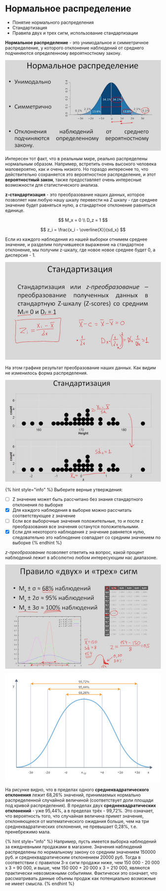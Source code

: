 # Нормальное распределение

* Понятие нормального распределения
* Стандартизация
* Правила двух и трех сигм, использование стандартизации

**Нормальное распределение** - это унимодальное и симметричное распределение, у которого отклонение наблюдений от среднего подчиняются определенному вероятностному закону.

![&#x41D;&#x43E;&#x440;&#x43C;&#x430;&#x43B;&#x44C;&#x43D;&#x43E;&#x435; &#x440;&#x430;&#x441;&#x43F;&#x440;&#x435;&#x434;&#x435;&#x43B;&#x435;&#x43D;&#x438;&#x435;](../.gitbook/assets/image%20%283%29.png)

Интересен тот факт, что в реальным мире, реально распределены нормальным образом. Например, встретить очень высокого человека маловероятно, как и очень низкого. Но гораздо интереснее то, что действительно сохраняется это вероятностное распределение, и этот **вероятностный закон**, также предоставляет очень интересные возможности для статистического анализа.

**z-стандартизация** - это преобразование наших данных, которое позволяет нам любую нашу шкалу перевести на Z шкалу - где среднее значение будет равняться нулю, а стандартное отклонение равняться единице.

$$
M_x = 0 \\
D_z = 1
$$

$$
z_i = \frac{x_i - \overline{X}}{sd_x}
$$

Если из каждого наблюдения из нашей выборки отнимем среднее значение, и разделим получившееся выражение на стандартное отклонение, мы получим z-шкалу, где новое новое среднее будет 0, а дисперсия - 1.

![&#x421;&#x442;&#x430;&#x43D;&#x434;&#x430;&#x440;&#x442;&#x438;&#x437;&#x430;&#x446;&#x438;&#x44F;](../.gitbook/assets/image%20%2823%29.png)

На этом графике результат преобразование наших данных. Как видим не изменилось форма распределения.

![&#x424;&#x43E;&#x440;&#x43C;&#x430; &#x440;&#x430;&#x441;&#x43F;&#x440;&#x435;&#x434;&#x435;&#x43B;&#x435;&#x43D;&#x438;&#x44F; &#x43F;&#x43E;&#x441;&#x43B;&#x435; &#x43F;&#x440;&#x435;&#x43E;&#x431;&#x440;&#x430;&#x437;&#x43E;&#x432;&#x430;&#x43D;&#x438;&#x44F;](../.gitbook/assets/image%20%2826%29.png)

{% hint style="info" %}
Выберите верные утверждения:

* [ ] Z значение может быть рассчитано без знания стандартного отклонения по выборке
* [x] Для каждого наблюдения в выборке можно рассчитать соответствующее z значение
* [ ] Если все выборочные значения положительные, то и после z преобразования все значения останутся положительными.
* [x] Если для некоторого наблюдения z значение равняется нулю, следовательно это наблюдение совпадает со средним значением по выборке
{% endhint %}

_z-преобразование_ позволяет ответить на вопрос, какой процент наблюдений лежит в абсолютно любом интересующим нас диапазоне.

![&#x41F;&#x440;&#x430;&#x432;&#x438;&#x43B;&#x43E; 2 &#x438; 3 &#x441;&#x438;&#x433;&#x43C;, &#x442;&#x430;&#x431;&#x43B;&#x438;&#x446;&#x430; &#x43D;&#x43E;&#x440;&#x43C;&#x430;&#x43B;&#x44C;&#x43D;&#x43E;&#x433;&#x43E; &#x440;&#x430;&#x441;&#x43F;&#x440;&#x435;&#x434;&#x435;&#x43B;&#x435;&#x43D;&#x438;&#x44F;](../.gitbook/assets/image%20%2832%29.png)

![](../.gitbook/assets/image%20%2829%29.png)

На рисунке видно, что в пределах одного **среднеквадратического отклонения** лежит 68,26% значений, принимаемых нормально распределенной случайной величиной \(соответствует доли площади под кривой распределения\). В пределах двух **среднеквадратических отклонений** - уже 95,44%, а в пределах трёх - 99,72%. Это означает, что вероятность того, что случайная величина примет значение, отклоняющееся от математического ожидания больше, чем на три среднеквадратических отклонения, не превышает 0,28%, т.е. пренебрежимо мала.

{% hint style="info" %}
 Например, пусть имеется выборка наблюдений за ежедневными продажами в магазине. Значения наблюдений распределены по нормальному закону со средним значением 150000 руб. и среднеквадратическим отклонением 20000 руб. Тогда в соответствии с правилом 3-х сигм продажи ниже, чем 150 000 - 20 000 x 3 = 90 000, и выше, чем 150 000 + 20 000 х 3 = 210 000, являются практически невозможными событиями. Фактически это означает, что рассматривать данные объемы продаж как потенциально возможные не имеет смысла.
{% endhint %}

